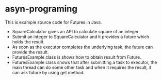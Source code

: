 # asyn-programing
This is example source code for Futures in Java.
* SquareCalculator gives an API to calculate square of an integer.
* Submit an integer to SquareCalculator and it provides a future which holds the result.
* As soon as the executor completes the underlying task, the future can provide the result.
* FuturesExample class is shows how to obtain result from Future.
* FuturesExample class shows that after submitting a task to executor, the main thread can do some other task and when it requires the result, it can ask future by using get method.
